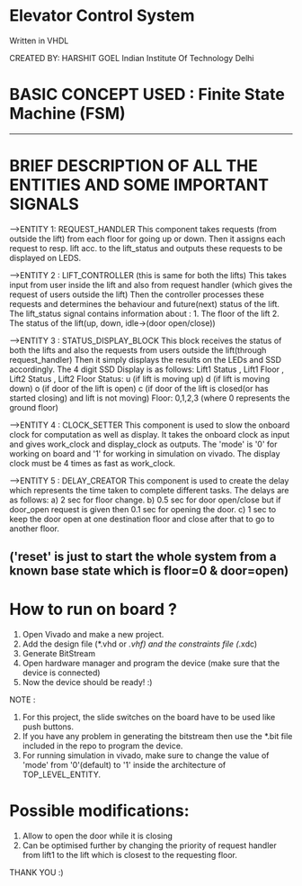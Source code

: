 # Elevator Control System
Written in VHDL

CREATED BY:
HARSHIT GOEL
Indian Institute Of Technology Delhi

# BASIC CONCEPT USED : Finite State Machine (FSM) 
---------------------------------------------------------------------------------------
# BRIEF DESCRIPTION OF ALL THE ENTITIES AND SOME IMPORTANT SIGNALS

-->ENTITY 1: REQUEST_HANDLER
             This component takes requests (from outside the lift) from each floor for going up or down.
             Then it assigns each request to resp. lift acc. to the lift_status and outputs these requests to be displayed on LEDS.
             
-->ENTITY 2 : LIFT_CONTROLLER (this is same for both the lifts)
              This takes input from user inside the lift and also from request handler (which gives the request of users outside the lift)
              Then the controller processes these requests and determines the behaviour and future(next) status of the lift.
              The lift_status signal contains information about :
              1. The floor of the lift
	      2. The status of the lift(up, down, idle->(door open/close))
              
-->ENTITY 3 : STATUS_DISPLAY_BLOCK
              This block receives the status of both the lifts and also the requests from users outside the lift(through request_handler)
              Then it simply displays the results on the LEDs and SSD accordingly.
			  The 4 digit SSD Display is as follows:
			  Lift1 Status , Lift1 Floor , Lift2 Status , Lift2 Floor
			  Status:
				 u (if lift is moving up)
				 d (if lift is moving down)
				 o (if door of the lift is open)
				 c (if door of the lift is closed(or has started closing) and lift is not moving)
			  Floor: 0,1,2,3 (where 0 represents the ground floor)

-->ENTITY 4 : CLOCK_SETTER
				This component is used to slow the onboard clock for computation as well as display.
				It takes the onboard clock as input and gives work_clock and display_clock as outputs.
				The 'mode' is '0' for working on board and '1' for working in simulation on vivado.
				The display clock must be 4 times as fast as work_clock.

-->ENTITY 5 : DELAY_CREATOR 
				This component is used to create the delay which represents the time taken to complete different tasks.
				The delays are as follows:
				a) 2 sec for floor change.
				b) 0.5 sec for door open/close but if door_open request is given then 0.1 sec for opening the door.
				c) 1 sec to keep the door open at one destination floor and close after that to go to another floor.
 
('reset' is just to start the whole system from a known base state which is floor=0 & door=open)
-----------------------------------------------------------------------------
# How to run on board ?
1. Open Vivado and make a new project.
2. Add the design file (*.vhd or *.vhf) and the constraints file (*.xdc)
2. Generate BitStream
3. Open hardware manager and program the device (make sure that the device is connected)
4. Now the device should be ready! :)

NOTE : 
1. For this project, the slide switches on the board have to be used like push buttons.
2. If you have any problem in generating the bitstream then use the *.bit file included in the repo to program the device.
3. For running simulation in vivado, make sure to change the value of 'mode' from '0'(default) to '1' inside the architecture of TOP_LEVEL_ENTITY.

# Possible modifications:
1. Allow to open the door while it is closing
2. Can be optimised further by changing the priority of request handler from lift1 to the lift which is closest to the requesting floor.

THANK YOU :)
